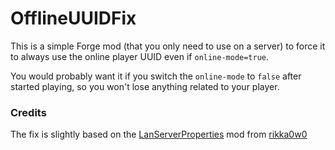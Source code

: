 # OfflineUUIDFix

This is a simple Forge mod (that you only need to use on a server) to force it
to always use the online player UUID even if `online-mode=true`. 

You would probably want it if you switch the `online-mode` to `false` after started playing, so you won't lose 
anything related to your player.

### Credits

The fix is slightly based on the [LanServerProperties](https://github.com/rikka0w0/LanServerProperties/tree/1.18) mod from [rikka0w0](https://github.com/rikka0w0)
